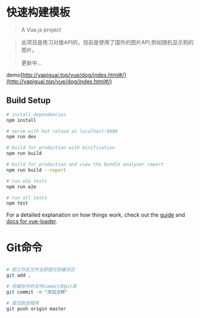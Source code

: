 # 快速构建模板

> A Vue.js project

> 此项目是练习对接API的，目前是使用了国外的图片API,例如随机显示狗的图片。

> 更新中...

demo[http://yapiguai.top/vue/dog/index.html#/](http://yapiguai.top/vue/dog/index.html#/)

## Build Setup

``` bash
# install dependencies
npm install

# serve with hot reload at localhost:8080
npm run dev

# build for production with minification
npm run build

# build for production and view the bundle analyzer report
npm run build --report

# run e2e tests
npm run e2e

# run all tests
npm test
```

For a detailed explanation on how things work, check out the [guide](http://vuejs-templates.github.io/webpack/) and [docs for vue-loader](http://vuejs.github.io/vue-loader).

# Git命令


```bash

# 把工作区文件全部提交到缓存区
git add .  

# 将缓存中的文件Commit到git库
git commit -m "添加注释"

# 提交到远程库
git push origin master

```